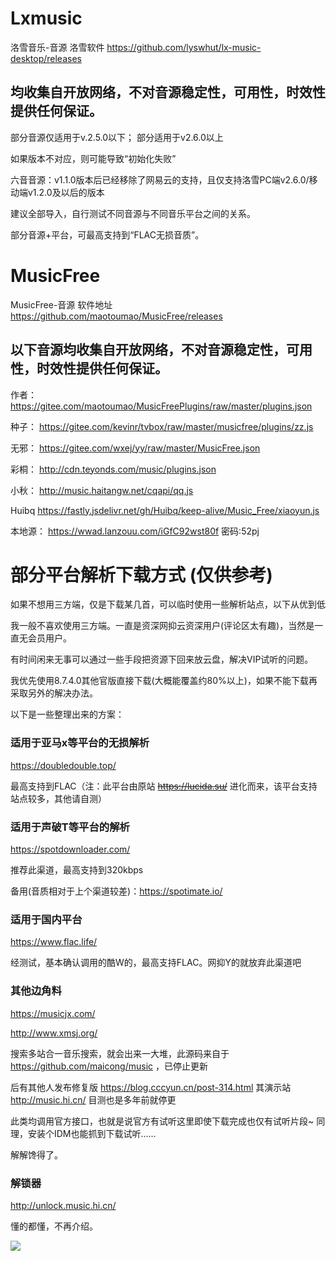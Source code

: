 # Lxmusic
洛雪音乐-音源
洛雪软件 https://github.com/lyswhut/lx-music-desktop/releases

均收集自开放网络，不对音源稳定性，可用性，时效性提供任何保证。
-------

部分音源仅适用于v.2.5.0以下； 部分适用于v2.6.0以上

如果版本不对应，则可能导致“初始化失败”

六音音源：v1.1.0版本后已经移除了网易云的支持，且仅支持洛雪PC端v2.6.0/移动端v1.2.0及以后的版本


建议全部导入，自行测试不同音源与不同音乐平台之间的关系。

部分音源+平台，可最高支持到“FLAC无损音质”。




# MusicFree
MusicFree-音源
软件地址 https://github.com/maotoumao/MusicFree/releases

以下音源均收集自开放网络，不对音源稳定性，可用性，时效性提供任何保证。
-------
作者：         https://gitee.com/maotoumao/MusicFreePlugins/raw/master/plugins.json

种子：         https://gitee.com/kevinr/tvbox/raw/master/musicfree/plugins/zz.js

无邪：          https://gitee.com/wxej/yy/raw/master/MusicFree.json

彩桐：          http://cdn.teyonds.com/music/plugins.json

小秋：          http://music.haitangw.net/cqapi/qq.js

Huibq          https://fastly.jsdelivr.net/gh/Huibq/keep-alive/Music_Free/xiaoyun.js

本地源：        https://wwad.lanzouu.com/iGfC92wst80f  密码:52pj

# 部分平台解析下载方式 (仅供参考)
如果不想用三方端，仅是下载某几首，可以临时使用一些解析站点，以下从优到低

我一般不喜欢使用三方端。一直是资深网抑云资深用户(评论区太有趣)，当然是一直无会员用户。

有时间闲来无事可以通过一些手段把资源下回来放云盘，解决VIP试听的问题。

我优先使用8.7.4.0其他官版直接下载(大概能覆盖约80%以上)，如果不能下载再采取另外的解决办法。

以下是一些整理出来的方案：

### 适用于亚马x等平台的无损解析

https://doubledouble.top/  

最高支持到FLAC（注：此平台由原站 ~~https://lucida.su/~~ 进化而来，该平台支持站点较多，其他请自测）

### 适用于声破T等平台的解析

https://spotdownloader.com/

推荐此渠道，最高支持到320kbps

备用(音质相对于上个渠道较差)：https://spotimate.io/

### 适用于国内平台

https://www.flac.life/

经测试，基本确认调用的酷W的，最高支持FLAC。网抑Y的就放弃此渠道吧

### 其他边角料

https://musicjx.com/ 

http://www.xmsj.org/ 

搜索多站合一音乐搜索，就会出来一大堆，此源码来自于 https://github.com/maicong/music ，已停止更新

后有其他人发布修复版 https://blog.cccyun.cn/post-314.html  其演示站  http://music.hi.cn/ 目测也是多年前就停更

此类均调用官方接口，也就是说官方有试听这里即使下载完成也仅有试听片段~    同理，安装个IDM也能抓到下载试听……

解解馋得了。

### 解锁器

http://unlock.music.hi.cn/

懂的都懂，不再介绍。

![](https://raw.githubusercontent.com/hiboxs/a/main/image.png)
